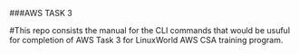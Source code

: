  ###AWS TASK 3
 
 #This repo consists the manual for the CLI commands that would be usuful for completion of AWS Task 3 for LinuxWorld AWS CSA training program.

